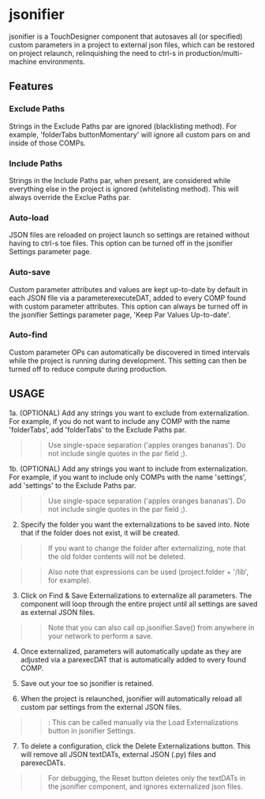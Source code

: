 # jsonifier

jsonifier is a TouchDesigner component that autosaves all (or specified) custom parameters in a project to external json files, which can be restored on project relaunch, relinquishing the need to ctrl-s in production/multi-machine environments.

## Features

### Exclude Paths
Strings in the Exclude Paths par are ignored (blacklisting method). For example, 'folderTabs buttonMomentary' will ignore all custom pars on and inside of those COMPs.

### Include Paths 
Strings in the Include Paths par, when present, are considered while everything else in the project is ignored (whitelisting method). This will always override the Exclue Paths par.

### Auto-load
JSON files are reloaded on project launch so settings are retained without having to ctrl-s toe files. This option can be turned off in the jsonifier Settings parameter page.

### Auto-save
Custom parameter attributes and values are kept up-to-date by default in each JSON file via a parameterexecuteDAT, added to every COMP found with custom parameter attributes. This option can always be turned off in the jsonifier Settings parameter page, 'Keep Par Values Up-to-date'.

### Auto-find
Custom parameter OPs can automatically be discovered in timed intervals while the project is running during development. This setting can then be turned off to reduce compute during production.


## USAGE

1a. (OPTIONAL) Add any strings you want to exclude from externalization. For example, if you do not want to include any COMP with the name 'folderTabs', add 'folderTabs' to the Exclude Paths par.

>> Use single-space separation ('apples oranges bananas'). Do not include single quotes in the par field ;).

1b. (OPTIONAL) Add any strings you want to include from externalization. For example, if you want to include only COMPs with the name 'settings', add 'settings' to the Exclude Paths par. 

>> Use single-space separation ('apples oranges bananas'). Do not include single quotes in the par field ;).


2. Specify the folder you want the externalizations to be saved into. Note that if the folder does not exist, it will be created.

>> If you want to change the folder after externalizing, note that the old folder contents will not be deleted.

>> Also note that expressions can be used (project.folder + '/lib', for example).


3. Click on Find & Save Externalizations to externalize all parameters. The component will loop through the entire project until all settings are saved as external JSON files.

>> Note that you can also call op.jsonifier.Save() from anywhere in your network to perform a save.


4. Once externalized, parameters will automatically update as they are adjusted via a parexecDAT that is automatically added to every found COMP.


5. Save out your toe so jsonifier is retained.


6. When the project is relaunched, jsonifier will automatically reload all custom par settings from the external JSON files.

>>: This can be called manually via the Load Externalizations button in jsonifier Settings.


7. To delete a configuration, click the Delete Externalizations button. This will remove all JSON textDATs, external JSON (.py) files and parexecDATs.

>> For debugging, the Reset button deletes only the textDATs in the jsonifier component, and ignores externalized json files.